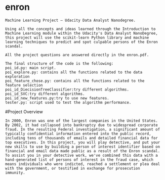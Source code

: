 # enron
    Machine Learning Project — Udacity Data Analyst Nanodegree.

    Using all the concepts and ideas learned through the Introduction to Machine Learning module within the Udacity's Data Analyst NanoDegree, this project will use the scikit-learn Python library and machine learning techniques to predict and spot culpable persons of the Enron scandal.

    All the project questions are answered directly in the enron.pdf.

    The final structure of the code is the following:
    poi_id.py: main script.
    poi_explore.py: contains all the functions related to the data exploration
    poi_feature_chose.py: contains all the functions related to the feature selection
    poi_id_DiecisionTreeClassifier:try different algorithms.
    poi_id_SVC:try different algorithms.
    poi_id_new_features.py:try to use new features.
    tester.py: script used to test the algorithm performance.


#Project Overview

    In 2000, Enron was one of the largest companies in the United States. By 2002, it had collapsed into bankruptcy due to widespread corporate fraud. In the resulting Federal investigation, a significant amount of typically confidential information entered into the public record, including tens of thousands of emails and detailed financial data for top executives. In this project, you will play detective, and put your new skills to use by building a person of interest identifier based on financial and email data made public as a result of the Enron scandal. To assist you in your detective work, we've combined this data with a hand-generated list of persons of interest in the fraud case, which means individuals who were indicted, reached a settlement or plea deal with the government, or testified in exchange for prosecution immunity.
